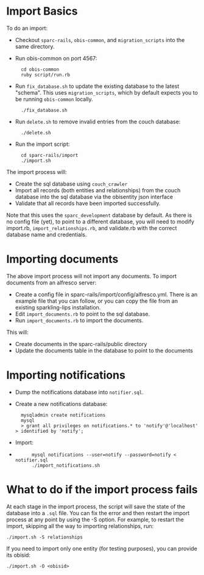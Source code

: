 # Import Basics #

To do an import:

* Checkout `sparc-rails`, `obis-common`, and `migration_scripts` into
  the same directory.

* Run obis-common on port 4567:

        cd obis-common
        ruby script/run.rb

* Run `fix_database.sh` to update the existing database to the latest
  "schema".  This uses `migration_scripts`, which by default expects you
  to be running `obis-common` locally.

        ./fix_database.sh

* Run `delete.sh` to remove invalid entries from the couch database:

        ./delete.sh

* Run the import script:

        cd sparc-rails/import
        ./import.sh

The import process will:

* Create the sql database using `couch_crawler`
* Import all records (both entities and relationships) from the couch
  database into the sql database via the obisentity json interface
* Validate that all records have been imported successfully.

Note that this uses the `sparc_development` database by default.  As
there is no config file (yet), to point to a different database, you
will need to modify import.rb, `import_relationships.rb`, and
validate.rb with the correct database name and credentials.


# Importing documents #

The above import process will not import any documents.  To import
documents from an alfresco server:

* Create a config file in sparc-rails/import/config/alfresco.yml.  There
  is an example file that you can follow, or you can copy the file from
  an existing sparkling-lips installation.
* Edit `import_documents.rb` to point to the sql database.
* Run `import_documents.rb` to import the documents.

This will:

* Create documents in the sparc-rails/public directory
* Update the documents table in the database to point to the documents


# Importing notifications #

* Dump the notifications database into `notifier.sql`.

* Create a new notifications database:

        mysqladmin create notifications
        mysql
        > grant all privileges on notifications.* to 'notify'@'localhost' > identified by 'notify';

* Import:
* 
            mysql notifications --user=notify --password=notify < notifier.sql
            ./import_notifications.sh


# What to do if the import process fails #

At each stage in the import process, the script will save the state of
the database into a `.sql` file.  You can fix the error and then restart
the import process at any point by using the -S option.  For example, to
restart the import, skipping all the way to importing relationships,
run:

    ./import.sh -S relationships

If you need to import only one entity (for testing purposes), you can
provide its obisid:

    ./import.sh -O <obisid>

